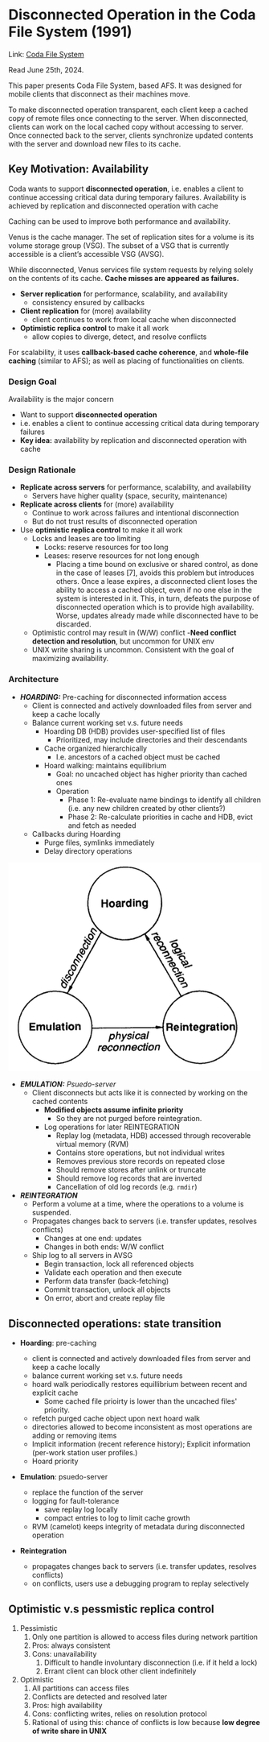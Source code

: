 # Disconnected Operation in the Coda File System (1991)  

Link: [Coda File System](https://www.cs.cmu.edu/afs/cs/project/coda-www/ResearchWebPages/docdir/s13.pdf)

Read June 25th, 2024.

This paper presents Coda File System, based AFS. It was designed for mobile clients that disconnect as their machines move. 

To make disconnected operation transparent, each client keep a cached copy of remote files once connecting to the server. When disconnected, clients can work on the local cached copy without accessing to server. Once connected back to the server, clients synchronize updated contents with the server and download new files to its cache. 

## Key Motivation: Availability 
Coda wants to support **disconnected operation**, i.e. enables a client to continue accessing critical data during temporary failures. Availability is achieved by replication and disconnected operation with cache

Caching can be used to improve both performance and availability. 

Venus is the cache manager.
The set of replication sites for a volume is its volume storage group (VSG). The subset of a VSG that is currently accessible is a client’s accessible VSG (AVSG).

While disconnected, Venus services file system requests by relying solely on the contents of its cache. **Cache misses are appeared as failures.**

-   **Server replication** for performance, scalability, and availability
    -  consistency ensured by callbacks  
-   **Client replication** for (more) availability
    -  client continues to work from local cache when disconnected 
-   **Optimistic replica control** to make it all work
    -  allow copies to diverge, detect, and resolve conflicts 

For scalability, it uses **callback-based cache coherence**, and **whole-file caching** (similar to AFS); as well as placing of functionalities on clients.

### Design Goal

Availability is the major concern

- Want to support **disconnected operation**
- i.e. enables a client to continue accessing critical data during temporary failures
- **Key idea:** availability by replication and disconnected operation with cache

### Design Rationale

- **Replicate across servers** for performance, scalability, and availability
    - Servers have higher quality (space, security, maintenance)
- **Replicate across clients** for (more) availability
    - Continue to work across failures and intentional disconnection
    - But do not trust results of disconnected operation
- Use **optimistic replica control** to make it all work
    - Locks and leases are too limiting
        - Locks: reserve resources for too long
        - Leases: reserve resources for not long enough
          - Placing a time bound on exclusive or shared control, as done in the case of leases [7], avoids this problem but introduces others. Once a lease expires, a disconnected client loses the ability to access a cached object, even if no one else in the system is interested in it. This, in turn, defeats the purpose of disconnected operation which is to provide high availability. Worse, updates already made while disconnected have to be discarded.
    - Optimistic control may result in (W/W) conflict
        -**Need conflict detection and resolution**, but uncommon for UNIX env
    - UNIX write sharing is uncommon. Consistent with the goal of maximizing availability.

### Architecture

- ***HOARDING:*** Pre-caching for disconnected information access
    - Client is connected and actively downloaded files from server and keep a cache locally
    - Balance current working set v.s. future needs
        - Hoarding DB (HDB) provides user-specified list of files
            - Prioritized, may include directories and their descendants
        - Cache organized hierarchically
            - I.e. ancestors of a cached object must be cached
        - Hoard walking: maintains equilibrium
            - Goal: no uncached object has higher priority than cached ones
            - Operation
                - Phase 1: Re-evaluate name bindings to identify all children (i.e. any new children created by other clients?)
                - Phase 2: Re-calculate priorities in cache and HDB, evict and fetch as needed
    - Callbacks during Hoarding
        - Purge files, symlinks immediately
        - Delay directory operations

![alt text](images/313-coda/hoarding-state-machine.png)

- ***EMULATION:** Psuedo-server*
    - Client disconnects but acts like it is connected by working on the cached contents
        - **Modified objects assume infinite priority**
          - So they are not purged before reintegration.
        - Log operations for later REINTEGRATION
            - Replay log (metadata, HDB) accessed through recoverable virtual memory (RVM)
            - Contains store operations, but not individual writes
            - Removes previous store records on repeated close
            - Should remove stores after unlink or truncate
            - Should remove log records that are inverted
            - Cancellation of old log records (e.g. `rmdir`)
- ***REINTEGRATION***
    - Perform a volume at a time, where the operations to a volume is suspended. 
    - Propagates changes back to servers (i.e. transfer updates, resolves conflicts)
        - Changes at one end: updates
        - Changes in both ends: W/W conflict
    - Ship log to all servers in AVSG
        - Begin transaction, lock all referenced objects
        - Validate each operation and then execute
        - Perform data transfer (back-fetching)
        - Commit transaction, unlock all objects
        - On error, abort and create replay file
  
## Disconnected operations: state transition 
* **Hoarding**: pre-caching 
  * client is connected and actively downloaded files from server and keep a cache locally 
  * balance current working set v.s. future needs  
  * hoard walk periodically restores equillibrium between recent and explicit cache
    * Some cached file prioirty is lower than the uncached files' priority.
  * refetch purged cache object upon next hoard walk
  * directories allowed to become inconsistent as most operations are adding or removing items
  * Implicit information (recent reference history); Explicit information (per-work station user profiles.)
  * Hoard priority
  
* **Emulation**: psuedo-server 
  * replace the function of the server
  * logging for fault-tolerance
    * save replay log locally
    * compact entries to log to limit cache growth
  * RVM (camelot) keeps integrity of metadata during disconnected operation
* **Reintegration**
  * propagates changes back to servers (i.e. transfer updates, resolves conflicts) 
  * on conflicts, users use a debugging program to replay selectively
    
## Optimistic v.s pessmistic replica control 
1. Pessimistic 
    1. Only one partition is allowed to access files during network partition
    2. Pros: always consistent
    3. Cons: unavailability
        1. Difficult to handle involuntary disconnection (i.e. if it held a lock) 
        2. Errant client can block other client indefinitely
2. Optimistic 
    1. All partitions can access files 
    2. Conflicts are detected and resolved later
    3. Pros: high availability
    4. Cons: conflicting writes, relies on resolution protocol  
    5. Rational of using this: chance of conflicts is low because **low degree of write share in UNIX**
